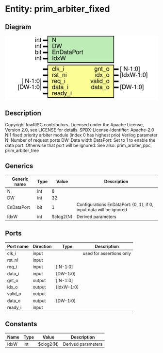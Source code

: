 # Entity: prim_arbiter_fixed

## Diagram

![Diagram](prim_arbiter_fixed.svg "Diagram")
## Description

Copyright lowRISC contributors.
 Licensed under the Apache License, Version 2.0, see LICENSE for details.
 SPDX-License-Identifier: Apache-2.0
 N:1 fixed priority arbiter module (index 0 has highest prio)
 Verilog parameter
   N:           Number of request ports
   DW:          Data width
   DataPort:    Set to 1 to enable the data port. Otherwise that port will be ignored.
 See also: prim_arbiter_ppc, prim_arbiter_tree
 
## Generics

| Generic name | Type | Value     | Description                                                          |
| ------------ | ---- | --------- | -------------------------------------------------------------------- |
| N            | int  | 8         |                                                                      |
| DW           | int  | 32        |                                                                      |
| EnDataPort   | bit  | 1         | Configurations EnDataPort: {0, 1}, if 0, input data will be ignored  |
| IdxW         | int  | $clog2(N) | Derived parameters                                                   |
## Ports

| Port name | Direction | Type       | Description              |
| --------- | --------- | ---------- | ------------------------ |
| clk_i     | input     |            | used for assertions only |
| rst_ni    | input     |            |                          |
| req_i     | input     | [ N-1:0]   |                          |
| data_i    | input     | [DW-1:0]   |                          |
| gnt_o     | output    | [ N-1:0]   |                          |
| idx_o     | output    | [IdxW-1:0] |                          |
| valid_o   | output    |            |                          |
| data_o    | output    | [DW-1:0]   |                          |
| ready_i   | input     |            |                          |
## Constants

| Name | Type | Value     | Description         |
| ---- | ---- | --------- | ------------------- |
| IdxW | int  | $clog2(N) | Derived parameters  |
